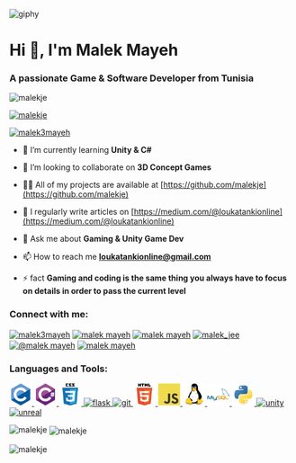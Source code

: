 ![giphy](https://user-images.githubusercontent.com/31927278/194100647-341f7c5c-d76a-404e-8617-75d5bec8597c.gif)
<h1 align="left">Hi 👋, I'm Malek Mayeh</h1>
<h3 align="left">A passionate Game & Software Developer from Tunisia</h3>



<p align="left"> <img src="https://komarev.com/ghpvc/?username=malekje&label=Profile%20views&color=0e75b6&style=flat" alt="malekje" /> </p>

<p align="left"> <a href="https://github.com/ryo-ma/github-profile-trophy"><img src="https://github-profile-trophy.vercel.app/?username=malekje" alt="malekje" /></a> </p>

<p align="left"> <a href="https://twitter.com/malek3mayeh" target="blank"><img src="https://img.shields.io/twitter/follow/malek3mayeh?logo=twitter&style=for-the-badge" alt="malek3mayeh" /></a> </p>

- 🌱 I’m currently learning **Unity & C#**

- 👯 I’m looking to collaborate on **3D Concept Games**

- 👨‍💻 All of my projects are available at [https://github.com/malekje](https://github.com/malekje)

- 📝 I regularly write articles on [https://medium.com/@loukatankionline](https://medium.com/@loukatankionline)

- 💬 Ask me about **Gaming & Unity Game Dev**

- 📫 How to reach me **loukatankionline@gmail.com**

- ⚡ fact **Gaming and coding is the same thing you always have to focus on details in order to pass the current level**

<h3 align="left">Connect with me:</h3>
<p align="left">
<a href="https://twitter.com/malek3mayeh" target="blank"><img align="center" src="https://raw.githubusercontent.com/rahuldkjain/github-profile-readme-generator/master/src/images/icons/Social/twitter.svg" alt="malek3mayeh" height="30" width="40" /></a>
<a href="https://linkedin.com/in/malek-mayeh-0b937122b/" target="blank"><img align="center" src="https://raw.githubusercontent.com/rahuldkjain/github-profile-readme-generator/master/src/images/icons/Social/linked-in-alt.svg" alt="malek mayeh" height="30" width="40" /></a>
<a href="https://fb.com/malekje2087" target="blank"><img align="center" src="https://raw.githubusercontent.com/rahuldkjain/github-profile-readme-generator/master/src/images/icons/Social/facebook.svg" alt="malek mayeh" height="30" width="40" /></a>
<a href="https://instagram.com/malek_jee" target="blank"><img align="center" src="https://raw.githubusercontent.com/rahuldkjain/github-profile-readme-generator/master/src/images/icons/Social/instagram.svg" alt="malek_jee" height="30" width="40" /></a>
<a href="https://medium.com/@loukatankionline" target="blank"><img align="center" src="https://raw.githubusercontent.com/rahuldkjain/github-profile-readme-generator/master/src/images/icons/Social/medium.svg" alt="@malek mayeh" height="30" width="40" /></a>
<a href="https://www.youtube.com/@malekmayeh8108" target="blank"><img align="center" src="https://raw.githubusercontent.com/rahuldkjain/github-profile-readme-generator/master/src/images/icons/Social/youtube.svg" alt="malek mayeh" height="30" width="40" /></a>
</p>

<h3 align="left">Languages and Tools:</h3>
<p align="left"> <a href="https://www.cprogramming.com/" target="_blank" rel="noreferrer"> <img src="https://raw.githubusercontent.com/devicons/devicon/master/icons/c/c-original.svg" alt="c" width="40" height="40"/> </a> <a href="https://www.w3schools.com/cs/" target="_blank" rel="noreferrer"> <img src="https://raw.githubusercontent.com/devicons/devicon/master/icons/csharp/csharp-original.svg" alt="csharp" width="40" height="40"/> </a> <a href="https://www.w3schools.com/css/" target="_blank" rel="noreferrer"> <img src="https://raw.githubusercontent.com/devicons/devicon/master/icons/css3/css3-original-wordmark.svg" alt="css3" width="40" height="40"/> </a> <a href="https://flask.palletsprojects.com/" target="_blank" rel="noreferrer"> <img src="https://www.vectorlogo.zone/logos/pocoo_flask/pocoo_flask-icon.svg" alt="flask" width="40" height="40"/> </a> <a href="https://git-scm.com/" target="_blank" rel="noreferrer"> <img src="https://www.vectorlogo.zone/logos/git-scm/git-scm-icon.svg" alt="git" width="40" height="40"/> </a> <a href="https://www.w3.org/html/" target="_blank" rel="noreferrer"> <img src="https://raw.githubusercontent.com/devicons/devicon/master/icons/html5/html5-original-wordmark.svg" alt="html5" width="40" height="40"/> </a> <a href="https://developer.mozilla.org/en-US/docs/Web/JavaScript" target="_blank" rel="noreferrer"> <img src="https://raw.githubusercontent.com/devicons/devicon/master/icons/javascript/javascript-original.svg" alt="javascript" width="40" height="40"/> </a> <a href="https://www.linux.org/" target="_blank" rel="noreferrer"> <img src="https://raw.githubusercontent.com/devicons/devicon/master/icons/linux/linux-original.svg" alt="linux" width="40" height="40"/> </a> <a href="https://www.mysql.com/" target="_blank" rel="noreferrer"> <img src="https://raw.githubusercontent.com/devicons/devicon/master/icons/mysql/mysql-original-wordmark.svg" alt="mysql" width="40" height="40"/> </a> <a href="https://www.python.org" target="_blank" rel="noreferrer"> <img src="https://raw.githubusercontent.com/devicons/devicon/master/icons/python/python-original.svg" alt="python" width="40" height="40"/> </a> <a href="https://unity.com/" target="_blank" rel="noreferrer"> <img src="https://www.vectorlogo.zone/logos/unity3d/unity3d-icon.svg" alt="unity" width="40" height="40"/> </a> <a href="https://unrealengine.com/" target="_blank" rel="noreferrer"> <img src="https://raw.githubusercontent.com/kenangundogan/fontisto/036b7eca71aab1bef8e6a0518f7329f13ed62f6b/icons/svg/brand/unreal-engine.svg" alt="unreal" width="40" height="40"/> </a> </p>

<p><img align="left" src="https://github-readme-stats.vercel.app/api/top-langs?username=malekje&show_icons=true&locale=en&layout=compact" alt="malekje" /></p>

<p>&nbsp;<img align="center" src="https://github-readme-stats.vercel.app/api?username=malekje&show_icons=true&locale=en" alt="malekje" /></p>

<p><img align="center" src="https://github-readme-streak-stats.herokuapp.com/?user=malekje&" alt="malekje" /></p>
